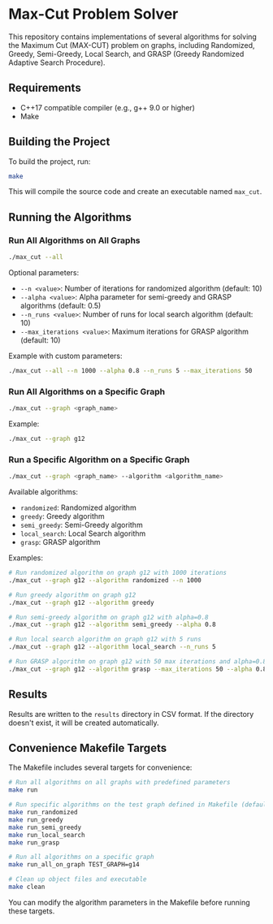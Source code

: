 # Max-Cut Problem Solver

This repository contains implementations of several algorithms for solving the Maximum Cut (MAX-CUT) problem on graphs, including Randomized, Greedy, Semi-Greedy, Local Search, and GRASP (Greedy Randomized Adaptive Search Procedure).

## Requirements

- C++17 compatible compiler (e.g., g++ 9.0 or higher)
- Make

## Building the Project

To build the project, run:

```bash
make
```

This will compile the source code and create an executable named `max_cut`.

## Running the Algorithms

### Run All Algorithms on All Graphs

```bash
./max_cut --all
```

Optional parameters:
- `--n <value>`: Number of iterations for randomized algorithm (default: 10)
- `--alpha <value>`: Alpha parameter for semi-greedy and GRASP algorithms (default: 0.5)
- `--n_runs <value>`: Number of runs for local search algorithm (default: 10)
- `--max_iterations <value>`: Maximum iterations for GRASP algorithm (default: 10)

Example with custom parameters:
```bash
./max_cut --all --n 1000 --alpha 0.8 --n_runs 5 --max_iterations 50
```

### Run All Algorithms on a Specific Graph

```bash
./max_cut --graph <graph_name>
```

Example:
```bash
./max_cut --graph g12
```

### Run a Specific Algorithm on a Specific Graph

```bash
./max_cut --graph <graph_name> --algorithm <algorithm_name>
```

Available algorithms:
- `randomized`: Randomized algorithm
- `greedy`: Greedy algorithm
- `semi_greedy`: Semi-Greedy algorithm
- `local_search`: Local Search algorithm
- `grasp`: GRASP algorithm

Examples:

```bash
# Run randomized algorithm on graph g12 with 1000 iterations
./max_cut --graph g12 --algorithm randomized --n 1000

# Run greedy algorithm on graph g12
./max_cut --graph g12 --algorithm greedy

# Run semi-greedy algorithm on graph g12 with alpha=0.8
./max_cut --graph g12 --algorithm semi_greedy --alpha 0.8

# Run local search algorithm on graph g12 with 5 runs
./max_cut --graph g12 --algorithm local_search --n_runs 5

# Run GRASP algorithm on graph g12 with 50 max iterations and alpha=0.8
./max_cut --graph g12 --algorithm grasp --max_iterations 50 --alpha 0.8
```

## Results

Results are written to the `results` directory in CSV format. If the directory doesn't exist, it will be created automatically.

## Convenience Makefile Targets

The Makefile includes several targets for convenience:

```bash
# Run all algorithms on all graphs with predefined parameters
make run

# Run specific algorithms on the test graph defined in Makefile (default: g12)
make run_randomized
make run_greedy
make run_semi_greedy
make run_local_search
make run_grasp

# Run all algorithms on a specific graph
make run_all_on_graph TEST_GRAPH=g14

# Clean up object files and executable
make clean
```

You can modify the algorithm parameters in the Makefile before running these targets.